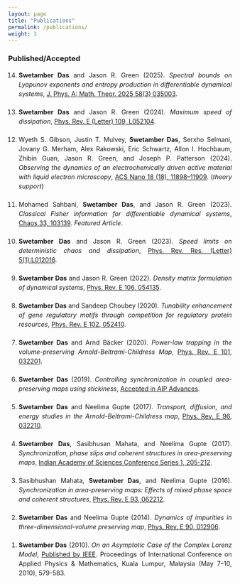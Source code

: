 ```yaml
---
layout: page
title: "Publications"
permalink: /publications/
weight: 3
---
```


### Published/Accepted

<ol reversed style="line-height: 1.5; text-align: justify;">
<li style="margin-bottom: 20px;"><strong>Swetamber Das</strong> and Jason R. Green (2025).  
    <em>Spectral bounds on Lyapunov exponents and entropy production in differentiable dynamical systems</em>, <a href="https://iopscience.iop.org/article/10.1088/1751-8121/ad8f06">J. Phys. A: Math. Theor. 2025 58(3) 035003</a>.</li>

<li style="margin-bottom: 20px;"><strong>Swetamber Das</strong> and Jason R. Green (2024).  
    <em>Maximum speed of dissipation</em>, <a href="https://journals.aps.org/pre/abstract/10.1103/PhysRevE.109.L052104">Phys. Rev. E (Letter) 109, L052104</a>.</li>

<li style="margin-bottom: 20px;">Wyeth S. Gibson, Justin T. Mulvey, <strong>Swetamber Das</strong>, Serxho Selmani, Jovany G. Merham, Alex Rakowski, Eric Schwartz, Allon I. Hochbaum, Zhibin Guan, Jason R. Green, and Joseph P. Patterson (2024).  
    <em>Observing the dynamics of an electrochemically driven active material with liquid electron microscopy</em>, <a href="https://pubs.acs.org/doi/full/10.1021/acsnano.4c01524">ACS Nano 18 (18), 11898–11909</a>. (<em>theory support</em>)</li>

<li style="margin-bottom: 20px;">Mohamed Sahbani, <strong>Swetamber Das</strong>, and Jason R. Green (2023).  
    <em>Classical Fisher information for differentiable dynamical systems</em>, <a href="https://pubs.aip.org/aip/cha/article/33/10/103139/2918637/Classical-Fisher-information-for-differentiable">Chaos 33, 103139</a>. <em>Featured Article</em>.</li>

<li style="margin-bottom: 20px;"><strong>Swetamber Das</strong> and Jason R. Green (2023).  
    <em>Speed limits on deterministic chaos and dissipation</em>, <a href="https://journals.aps.org/prresearch/abstract/10.1103/PhysRevResearch.5.L012016">Phys. Rev. Res. (Letter) 5(1):L012016</a>.</li>

<li style="margin-bottom: 20px;"><strong>Swetamber Das</strong> and Jason R. Green (2022).  
    <em>Density matrix formulation of dynamical systems</em>, <a href="https://journals.aps.org/pre/abstract/10.1103/PhysRevE.106.054135">Phys. Rev. E 106, 054135</a>.</li>

<li style="margin-bottom: 20px;"><strong>Swetamber Das</strong> and Sandeep Choubey (2020).  
    <em>Tunability enhancement of gene regulatory motifs through competition for regulatory protein resources</em>, <a href="https://journals.aps.org/pre/abstract/10.1103/PhysRevE.102.052410">Phys. Rev. E 102, 052410</a>.</li>

<li style="margin-bottom: 20px;"><strong>Swetamber Das</strong> and Arnd Bäcker (2020).  
    <em>Power-law trapping in the volume-preserving Arnold-Beltrami-Childress Map</em>, <a href="https://journals.aps.org/pre/abstract/10.1103/PhysRevE.101.032201">Phys. Rev. E 101, 032201</a>.</li>

<li style="margin-bottom: 20px;"><strong>Swetamber Das</strong> (2019).  
    <em>Controlling synchronization in coupled area-preserving maps using stickiness</em>, <a href="https://arxiv.org/abs/1810.01364">Accepted in AIP Advances</a>.</li>

<li style="margin-bottom: 20px;"><strong>Swetamber Das</strong> and Neelima Gupte (2017).  
    <em>Transport, diffusion, and energy studies in the Arnold-Beltrami-Childress map</em>, <a href="https://doi.org/10.1103/PhysRevE.96.032210">Phys. Rev. E 96, 032210</a>.</li>

<li style="margin-bottom: 20px;"><strong>Swetamber Das</strong>, Sasibhusan Mahata, and Neelima Gupte (2017).  
    <em>Synchronization, phase slips and coherent structures in area-preserving maps</em>, <a href="https://www.ias.ac.in/describe/article/conf/001/01/0205-0212">Indian Academy of Sciences Conference Series 1, 205-212</a>.</li>

<li style="margin-bottom: 20px;">Sasibhushan Mahata, <strong>Swetamber Das</strong>, and Neelima Gupte (2016).  
    <em>Synchronization in area-preserving maps: Effects of mixed phase space and coherent structures</em>, <a href="https://doi.org/10.1103/PhysRevE.93.062212">Phys. Rev. E 93, 062212</a>.</li>

<li style="margin-bottom: 20px;"><strong>Swetamber Das</strong> and Neelima Gupte (2014).  
    <em>Dynamics of impurities in three-dimensional-volume preserving map</em>, <a href="https://doi.org/10.1103/PhysRevE.90.012906">Phys. Rev. E 90, 012906</a>.</li>

<li style="margin-bottom: 20px;"><strong>Swetamber Das</strong> (2010).  
    <em>On an Asymptotic Case of the Complex Lorenz Model</em>, <a href="https://ieeexplore.ieee.org/document/5489582">Published by IEEE</a>. Proceedings of International Conference on Applied Physics & Mathematics, Kuala Lumpur, Malaysia (May 7–10, 2010), 579-583.</li>
</ol>
